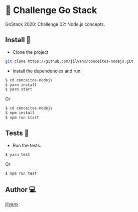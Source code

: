 # 🚀 Challenge Go Stack

GoStack 2020: Challenge 02: Node.js concepts.

## Install 🚀
* Clone the project
```sh
git clone https://github.com/jilvanx/conceitos-nodejs.git
```

* Install the dependencies and run.
```sh
$ cd conceitos-nodejs
$ yarn install
$ yarn start
```
Or
```sh
$ cd conceitos-nodejs
$ npm install
$ npm run start
```

## Tests 🧪
* Run the tests.
```sh
$ yarn test
```
Or
```sh
$ npm run test
```

## Author 💻

[jilvanx](https://jilvanx.github.io)
